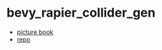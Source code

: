 # bevy_rapier_collider_gen

- [picture book](https://drinkspiller.com/bevy-rapier-collider-gen)
- [repo](https://github.com/shnewto/bevy_rapier_collider_gen)
